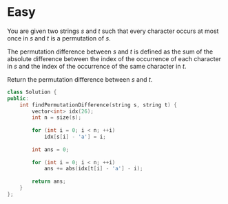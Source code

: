 # Easy

You are given two strings $s$ and $t$ such that every character occurs at most once in $s$ and $t$ is a permutation of $s$.

The permutation difference between $s$ and $t$ is defined as the sum of the absolute difference between the index of the occurrence of each character in $s$ and the index of the occurrence of the same character in $t$.

Return the permutation difference between $s$ and $t$.

```cpp
class Solution {
public:
    int findPermutationDifference(string s, string t) {
        vector<int> idx(26);
        int n = size(s);
        
        for (int i = 0; i < n; ++i)
            idx[s[i] - 'a'] = i;
        
        int ans = 0;
        
        for (int i = 0; i < n; ++i)
            ans += abs(idx[t[i] - 'a'] - i);
        
        return ans;
    }
};
```
